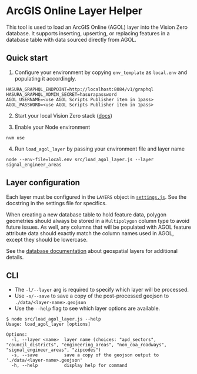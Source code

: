 # ArcGIS Online Layer Helper

This tool is used to load an ArcGIS Online (AGOL) layer into the Vision Zero database. It supports inserting, upserting, or replacing features in a database table with data sourced directly from AGOL.

## Quick start

1. Configure your environment by copying `env_template` as `local.env` and populating it accordingly.

```
HASURA_GRAPHQL_ENDPOINT=http://localhost:8084/v1/graphql
HASURA_GRAPHQL_ADMIN_SECRET=hasurapassword
AGOL_USERNAME=<use AGOL Scripts Publisher item in 1pass>
AGOL_PASSWORD=<use AGOL Scripts Publisher item in 1pass>
```

2. Start your local Vision Zero stack ([docs](https://github.com/cityofaustin/vision-zero?tab=readme-ov-file#quick-start))

3. Enable your Node environment

```shell
nvm use
```

4. Run `load_agol_layer` by passing your environment file and layer name

```shell
node --env-file=local.env src/load_agol_layer.js --layer signal_engineer_areas
```

## Layer configuration

Each layer must be configured in the `LAYERS` object in [`settings.js`](/toolbox/load_agol_layer/src/settings.js). See the docstring in the settings file for specifics.

When creating a new database table to hold feature data, polygon geometries should always be stored in a `Multipolygon` column type to avoid future issues. As well, any columns that will be populated with AGOL feature attribute data should exactly match the column names used in AGOL, except they should be lowercase.

See the [database documentation](/database#geospatial-layers) about geospatial layers for additional details.

## CLI

- The `-l/--layer` arg is required to specify which layer will be processed.
- Use `-s/--save` to save a copy of the post-processed geojson to `./data/<layer-name>.geojson`
- Use the `--help` flag to see which layer options are available.

```shell
$ node src/load_agol_layer.js --help
Usage: load_agol_layer [options]

Options:
  -l, --layer <name>  layer name (choices: "apd_sectors", "council_districts", "engineering_areas", "non_coa_roadways", "signal_engineer_areas", "zipcodes")
  -s, --save          save a copy of the geojson output to './data/<layer-name>.geojson'
  -h, --help          display help for command
```
